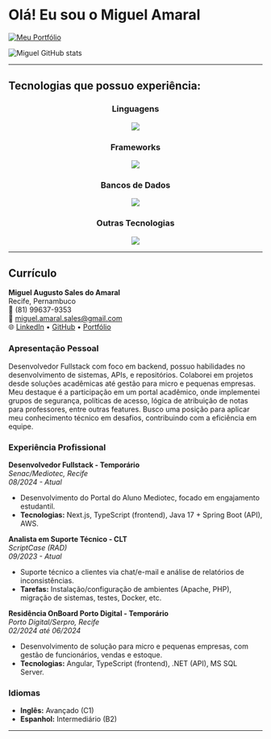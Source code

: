 # Olá! Eu sou o Miguel Amaral

[![Meu Portfólio](https://img.shields.io/website?label=Meu%20Portfólio&style=for-the-badge&url=https://miguelamaral.vercel.app)](https://miguelamaral.vercel.app)

![Miguel GitHub stats](https://github-readme-stats.vercel.app/api?username=miguelamaral254&show_icons=true&theme=dracula&count_private=true)

---

## Tecnologias que possuo experiência:

<div align="center">
  <h3>Linguagens</h3>
  <a href="https://skillicons.dev">
    <img src="https://skillicons.dev/icons?i=java,javascript,typescript" />
  </a>
  <br />

  <h3>Frameworks</h3>
  <a href="https://skillicons.dev">
    <img src="https://skillicons.dev/icons?i=nextjs,spring,react,nodejs,tailwind" />
  </a>
  <br />

  <h3>Bancos de Dados</h3>
  <a href="https://skillicons.dev">
    <img src="https://skillicons.dev/icons?i=mongodb,mysql,postgres,sqlite" />
  </a>
  <br />

  <h3>Outras Tecnologias</h3>
  <a href="https://skillicons.dev">
    <img src="https://skillicons.dev/icons?i=docker,aws,azure,figma,linux,maven,gradle" />
  </a>
  <br />
</div>

---

## Currículo

**Miguel Augusto Sales do Amaral**  
Recife, Pernambuco  
📱 (81) 99637-9353  
📧 miguel.amaral.sales@gmail.com  
🌐 [LinkedIn](https://www.linkedin.com/in/miguelamaral254/) • [GitHub](https://github.com/miguelamaral254) • [Portfólio](https://miguelamaral.vercel.app)

### Apresentação Pessoal

Desenvolvedor Fullstack com foco em backend, possuo habilidades no desenvolvimento de sistemas, APIs, e repositórios. Colaborei em projetos desde soluções acadêmicas até gestão para micro e pequenas empresas. Meu destaque é a participação em um portal acadêmico, onde implementei grupos de segurança, políticas de acesso, lógica de atribuição de notas para professores, entre outras features. Busco uma posição para aplicar meu conhecimento técnico em desafios, contribuindo com a eficiência em equipe.

### Experiência Profissional

**Desenvolvedor Fullstack - Temporário**  
*Senac/Mediotec, Recife*  
*08/2024 - Atual*  
- Desenvolvimento do Portal do Aluno Mediotec, focado em engajamento estudantil.  
- **Tecnologias:** Next.js, TypeScript (frontend), Java 17 + Spring Boot (API), AWS.

**Analista em Suporte Técnico - CLT**  
*ScriptCase (RAD)*  
*09/2023 - Atual*  
- Suporte técnico a clientes via chat/e-mail e análise de relatórios de inconsistências.  
- **Tarefas:** Instalação/configuração de ambientes (Apache, PHP), migração de sistemas, testes, Docker, etc.

**Residência OnBoard Porto Digital - Temporário**  
*Porto Digital/Serpro, Recife*  
*02/2024 até 06/2024*  
- Desenvolvimento de solução para micro e pequenas empresas, com gestão de funcionários, vendas e estoque.  
- **Tecnologias:** Angular, TypeScript (frontend), .NET (API), MS SQL Server.

### Idiomas
- **Inglês:** Avançado (C1)  
- **Espanhol:** Intermediário (B2)

---
